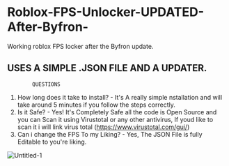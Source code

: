 # Roblox-FPS-Unlocker-UPDATED-After-Byfron-
Working roblox FPS locker after the Byfron update.

USES A SIMPLE .JSON FILE AND A UPDATER.
---------------------------------------
            QUESTIONS
1. How long does it take to install? - It's A really simple nstallation and will take around 5 minutes if you follow the steps correctly.
2. Is it Safe? - Yes! It's Completely Safe all the code is Open Source and you can Scan it using Virustotal or any other antivirus, If youd like to scan it i will link virus total (https://www.virustotal.com/gui/)
3. Can i change the FPS To my Liking? - Yes, The JSON File is fully Editable to you're liking.


![Untitled-1](https://github.com/ExoticProgrammer/Roblox-FPS-Unlocker-UPDATED-After-Byfron-/assets/138747879/cffe2e5f-54b1-44d1-90fa-3be2dd4d8f96)
